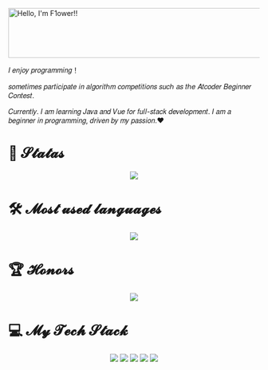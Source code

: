 <a href="https://cooltext.com"><img src="https://images.cooltext.com/5724393.png" width="1075" height="100" alt="Hello, I'm F1ower!!" /></a>

𝐼 𝑒𝑛𝑗𝑜𝑦 𝑝𝑟𝑜𝑔𝑟𝑎𝑚𝑚𝑖𝑛𝑔！

𝑠𝑜𝑚𝑒𝑡𝑖𝑚𝑒𝑠 𝑝𝑎𝑟𝑡𝑖𝑐𝑖𝑝𝑎𝑡𝑒 𝑖𝑛 𝑎𝑙𝑔𝑜𝑟𝑖𝑡ℎ𝑚 𝑐𝑜𝑚𝑝𝑒𝑡𝑖𝑡𝑖𝑜𝑛𝑠 𝑠𝑢𝑐ℎ 𝑎𝑠 𝑡ℎ𝑒 𝐴𝑡𝑐𝑜𝑑𝑒𝑟 𝐵𝑒𝑔𝑖𝑛𝑛𝑒𝑟 𝐶𝑜𝑛𝑡𝑒𝑠𝑡. 

𝐶𝑢𝑟𝑟𝑒𝑛𝑡𝑙𝑦. 𝐼 𝑎𝑚 𝑙𝑒𝑎𝑟𝑛𝑖𝑛𝑔 𝐽𝑎𝑣𝑎 𝑎𝑛𝑑 𝑉𝑢𝑒 𝑓𝑜𝑟 𝑓𝑢𝑙𝑙-𝑠𝑡𝑎𝑐𝑘 𝑑𝑒𝑣𝑒𝑙𝑜𝑝𝑚𝑒𝑛𝑡. 𝐼 𝑎𝑚 𝑎 𝑏𝑒𝑔𝑖𝑛𝑛𝑒𝑟 𝑖𝑛 𝑝𝑟𝑜𝑔𝑟𝑎𝑚𝑚𝑖𝑛𝑔, 𝑑𝑟𝑖𝑣𝑒𝑛 𝑏𝑦 𝑚𝑦 𝑝𝑎𝑠𝑠𝑖𝑜𝑛.❤️

# 🌱 𝓢𝓽𝓪𝓽𝓪𝓼
<div align="center">
  <img src="https://github-readme-stats.vercel.app/api/top-langs/?username=kaseketsu&theme=dracula" />
</div>

# 🛠️ 𝓜𝓸𝓼𝓽 𝓾𝓼𝓮𝓭 𝓵𝓪𝓷𝓰𝓾𝓪𝓰𝓮𝓼
<div align="center">
  <img src="https://github-readme-stats.vercel.app/api/top-langs/?username=kaseketsu" />
</div>

# 🏆 𝓗𝓸𝓷𝓸𝓻𝓼
<div align="center">
  <img src="https://github-profile-trophy.vercel.app/?username=kaseketsu" />
</div>

# 💻 𝓜𝔂 𝓣𝓮𝓬𝓱 𝓢𝓽𝓪𝓬𝓴
<div align="center">
  <img src="https://img.shields.io/badge/-HTML5-E34F26?style=flat-square&logo=html5&logoColor=white" /> 
  <img src="https://img.shields.io/badge/-CSS3-1572B6?style=flat-square&logo=css3" /> 
  <img src="https://img.shields.io/badge/-JavaScript-oringe?style=flat-square&logo=javascript" />
  <img src="https://img.shields.io/badge/C++-23-blue" />
  <img src="https://img.shields.io/badge/Java11-orange" />
</div>


